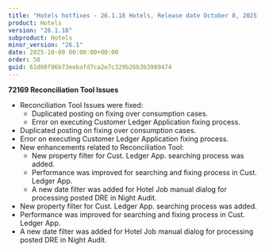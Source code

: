 ```yaml
---
title: "Hotels hotfixes - 26.1.18 Hotels, Release date October 8, 2025 - Hotfixes"
product: Hotels
version: "26.1.18"
subproduct: Hotels
minor_version: "26.1"
date: 2025-10-08 00:00:00+00:00
order: 50
guid: 61d60f06b73eebafd7ca2e7c329b26b3b3989474
---
```


<div><strong>72169 Reconciliation Tool Issues</strong>
<ul><li>Reconciliation Tool Issues were fixed:<ul><li>Duplicated posting on fixing over consumption cases.</li><li>Error on executing Customer Ledger Application fixing process.</li></ul></li>
<li>Duplicated posting on fixing over consumption cases.</li>
<li>Error on executing Customer Ledger Application fixing process.</li>
<li>New enhancements related to Reconciliation Tool:<ul><li>New property filter for Cust. Ledger App. searching process was added.</li><li>Performance was improved for searching and fixing process in Cust. Ledger App.</li><li>A new date filter was added for Hotel Job manual dialog for processing posted DRE in Night Audit.</li></ul></li>
<li>New property filter for Cust. Ledger App. searching process was added.</li>
<li>Performance was improved for searching and fixing process in Cust. Ledger App.</li>
<li>A new date filter was added for Hotel Job manual dialog for processing posted DRE in Night Audit.</li></ul></div>
